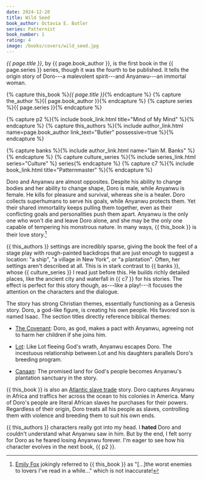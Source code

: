 ```yaml
---
date: 2024-12-20
title: Wild Seed
book_author: Octavia E. Butler
series: Patternist
book_number: 1
rating: 4
image: /books/covers/wild_seed.jpg
---
```


<cite class="book-title">{{ page.title }}</cite>, by <span
class="author-name">{{ page.book_author }}</span>, is the first book in the
<span class="book-series">{{ page.series }}</span> series, though it was the
fourth to be published. It tells the origin story of Doro---a malevolent
spirit---and Anyanwu---an immortal woman.

{% capture this_book %}<cite class="book-title">{{ page.title }}</cite>{% endcapture %}
{% capture the_author %}<span class="author-name">{{ page.book_author }}</span>{% endcapture %}
{% capture series %}<span class="book-series">{{ page.series }}</span>{% endcapture %}

{% capture p2 %}{% include book_link.html title="Mind of My Mind" %}{% endcapture %}
{% capture this_authors %}{% include author_link.html name=page.book_author link_text="Butler" possessive=true %}{% endcapture %}

{% capture banks %}{% include author_link.html name="Iain M. Banks" %}{% endcapture %}
{% capture culture_series %}{% include series_link.html series="Culture" %} series{% endcapture %}
{% capture c7 %}{% include book_link.html title="Patternmaster" %}{% endcapture %}

Doro and Anyanwu are almost opposites. Despite his ability to change bodies
and her ability to change shape, Doro is male, while Anyanwu is female. He
kills for pleasure and survival, whereas she is a healer. Doro collects
superhumans to serve his goals, while Anyanwu protects them. Yet their shared
immortality keeps pulling them together, even as their conflicting goals and
personalities push them apart. Anyanwu is the only one who won't die and leave
Doro alone, and she may be the only one capable of tempering his monstrous
nature. In many ways, {{ this_book }} is their love story.[^enemies]

[^enemies]:
    [Emily Fox][fox] jokingly referred to {{ this_book }} as "[...]the worst
    enemies to lovers I've read in a while..." which is not inaccurate!

[fox]: https://www.goodreads.com/review/show/5305542831

{{ this_authors }} settings are incredibly sparse, giving the book the feel of
a stage play with rough-painted backdrops that are just enough to suggest a
location: "a ship", "a village in New York", or "a plantation". Often, her
settings aren't described at all. This is in stark contrast to {{ banks }},
whose {{ culture_series }} I read just before this. He builds richly detailed
places, like the ancient city and waterfall in {{ c7 }} for his stories. The
effect is perfect for this story though, as---like a play!---it focuses the
attention on the characters and the dialogue.

The story has strong Christian themes, essentially functioning as a Genesis
story. Doro, a god-like figure, is creating his own people. His favored son is
named Isaac. The section titles directly reference biblical themes:

- [The Covenant][covenant]: Doro, as god, makes a pact with Anyanwu, agreeing
  not to harm her children if she joins him.

- [Lot][lot]: Like Lot fleeing God's wrath, Anyanwu escapes Doro. The
  incestuous relationship between Lot and his daughters parallels Doro's
  breeding program.

- [Canaan][canaan]: The promised land for God's people becomes Anyanwu's
  plantation sanctuary in the story.

[covenant]: https://en.wikipedia.org/wiki/Covenant_(biblical)
[lot]: https://en.wikipedia.org/wiki/Lot_(biblical_person)
[canaan]: https://en.wikipedia.org/wiki/Canaan

{{ this_book }} is also an [Atlantic slave trade][slave] story. Doro captures
Anyanwu in Africa and traffics her across the ocean to his colonies in
America. Many of Doro's people are literal African slaves he purchases for
their powers. Regardless of their origin, Doro treats all his people as
slaves, controlling them with violence and breeding them to suit his own ends.

[slave]: https://en.wikipedia.org/wiki/Atlantic_slave_trade

{{ this_authors }} characters really got into my head. I **hated** Doro and
couldn't understand what Anyanwu saw in him. But by the end, I felt sorry for
Doro as he feared losing Anyanwu forever. I'm eager to see how his character
evolves in the next book, {{ p2 }}.
